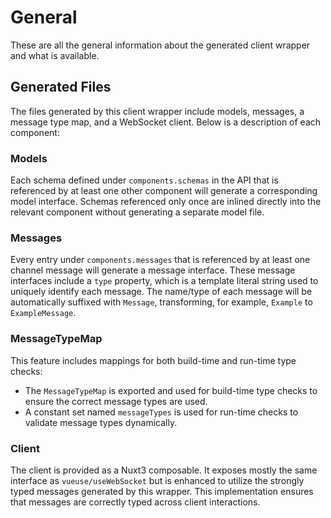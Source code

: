 # General

These are all the general information about the generated client wrapper and what is available.

## Generated Files

The files generated by this client wrapper include models, messages, a message type map, and a WebSocket client. Below
is a description of each component:

### Models

Each schema defined under `components.schemas` in the API that is referenced by at least one other component will
generate a corresponding model interface. Schemas referenced only once are inlined directly into the relevant component
without generating a separate model file.

### Messages

Every entry under `components.messages` that is referenced by at least one channel message will generate a message
interface. These message interfaces include a `type` property, which is a template literal string used to uniquely
identify each message. The name/type of each message will be automatically suffixed with `Message`, transforming, for
example, `Example` to `ExampleMessage`.

### MessageTypeMap

This feature includes mappings for both build-time and run-time type checks:

* The `MessageTypeMap` is exported and used for build-time type checks to ensure the correct message types are used.
* A constant set named `messageTypes` is used for run-time checks to validate message types dynamically.

### Client

The client is provided as a Nuxt3 composable. It exposes mostly the same interface as `vueuse/useWebSocket` but is
enhanced to utilize the strongly typed messages generated by this wrapper. This implementation ensures that messages are
correctly typed across client interactions.
